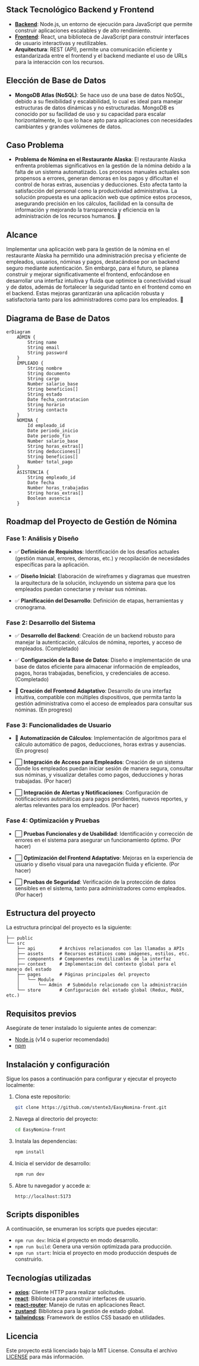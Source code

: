 ## Stack Tecnológico Backend y Frontend

- [**Backend**](https://github.com/stente3/EasyNomina-back): Node.js, un entorno de ejecución para JavaScript que permite construir aplicaciones escalables y de alto rendimiento.
- [**Frontend**](https://github.com/stente3/EasyNomina-front): React, una biblioteca de JavaScript para construir interfaces de usuario interactivas y reutilizables.
- **Arquitectura**: REST (API), permite una comunicación eficiente y estandarizada entre el frontend y el backend mediante el uso de URLs para la interacción con los recursos.

## Elección de Base de Datos

- **MongoDB Atlas (NoSQL)**: Se hace uso de una base de datos NoSQL, debido a su flexibilidad y escalabilidad, lo cual es ideal para manejar estructuras de datos dinámicas y no estructuradas. MongoDB es conocido por su facilidad de uso y su capacidad para escalar horizontalmente, lo que lo hace apto para aplicaciones con necesidades cambiantes y grandes volúmenes de datos.

## Caso Problema

- **Problema de Nómina en el Restaurante Alaska**: El restaurante Alaska enfrenta problemas significativos en la gestión de la nómina debido a la falta de un sistema automatizado. Los procesos manuales actuales son propensos a errores, generan demoras en los pagos y dificultan el control de horas extras, ausencias y deducciones. Esto afecta tanto la satisfacción del personal como la productividad administrativa. La solución propuesta es una aplicación web que optimice estos procesos, asegurando precisión en los cálculos, facilidad en la consulta de información y mejorando la transparencia y eficiencia en la administración de los recursos humanos. 🚨

## Alcance

Implementar una aplicación web para la gestión de la nómina en el restaurante Alaska ha permitido una administración precisa y eficiente de empleados, usuarios, nóminas y pagos, destacándose por un backend seguro mediante autenticación. Sin embargo, para el futuro, se planea construir y mejorar significativamente el frontend, enfocándose en desarrollar una interfaz intuitiva y fluida que optimice la conectividad visual y de datos, además de fortalecer la seguridad tanto en el frontend como en el backend. Estas mejoras garantizarán una aplicación robusta y satisfactoria tanto para los administradores como para los empleados. 🚀

## Diagrama de Base de Datos

```mermaid
erDiagram
    ADMIN {
        String name
        String email
        String password
    }
    EMPLEADO {
        String nombre
        String documento
        String cargo
        Number salario_base
        String beneficios[]
        String estado
        Date fecha_contratacion
        String horario
        String contacto
    }
    NOMINA {
        Id empleado_id
        Date periodo_inicio
        Date periodo_fin
        Number salario_base
        String horas_extras[]
        String deducciones[]
        String beneficios[]
        Number total_pago
    }
    ASISTENCIA {
        String empleado_id
        Date fecha
        Number horas_trabajadas
        String horas_extras[]
        Boolean ausencia
    }
```

## Roadmap del Proyecto de Gestión de Nómina

### **Fase 1: Análisis y Diseño**

- ✅ **Definición de Requisitos**: Identificación de los desafíos actuales (gestión manual, errores, demoras, etc.) y recopilación de necesidades específicas para la aplicación.

- ✅ **Diseño Inicial**: Elaboración de wireframes y diagramas que muestren la arquitectura de la solución, incluyendo un sistema para que los empleados puedan conectarse y revisar sus nóminas.

- ✅ **Planificación del Desarrollo**: Definición de etapas, herramientas y cronograma.

### **Fase 2: Desarrollo del Sistema**

- ✅ **Desarrollo del Backend**: Creación de un backend robusto para manejar la autenticación, cálculos de nómina, reportes, y acceso de empleados. (Completado)

- ✅ **Configuración de la Base de Datos**: Diseño e implementación de una base de datos eficiente para almacenar información de empleados, pagos, horas trabajadas, beneficios, y credenciales de acceso. (Completado)

- 🚧 **Creación del Frontend Adaptativo**: Desarrollo de una interfaz intuitiva, compatible con múltiples dispositivos, que permita tanto la gestión administrativa como el acceso de empleados para consultar sus nóminas. (En progreso)


### **Fase 3: Funcionalidades de Usuario**

- 🚧 **Automatización de Cálculos**: Implementación de algoritmos para el cálculo automático de pagos, deducciones, horas extras y ausencias. (En progreso)

- ⬜ **Integración de Acceso para Empleados**: Creación de un sistema donde los empleados puedan iniciar sesión de manera segura, consultar sus nóminas, y visualizar detalles como pagos, deducciones y horas trabajadas. (Por hacer)

- ⬜ **Integración de Alertas y Notificaciones**: Configuración de notificaciones automáticas para pagos pendientes, nuevos reportes, y alertas relevantes para los empleados. (Por hacer)

### **Fase 4: Optimización y Pruebas**

- ⬜ **Pruebas Funcionales y de Usabilidad**: Identificación y corrección de errores en el sistema para asegurar un funcionamiento óptimo. (Por hacer)
- ⬜ **Optimización del Frontend Adaptativo**: Mejoras en la experiencia de usuario y diseño visual para una navegación fluida y eficiente. (Por hacer)

- ⬜ **Pruebas de Seguridad**: Verificación de la protección de datos sensibles en el sistema, tanto para administradores como empleados. (Por hacer)

## Estructura del proyecto
La estructura principal del proyecto es la siguiente:

```
├── public
└── src
    ├── api         # Archivos relacionados con las llamadas a APIs
    ├── assets      # Recursos estáticos como imágenes, estilos, etc.
    ├── components  # Componentes reutilizables de la interfaz
    ├── context     # Implementación del contexto global para el manejo del estado
    ├── pages       # Páginas principales del proyecto
    │   └── Module
    │       └── Admin  # Submódulo relacionado con la administración
    └── store       # Configuración del estado global (Redux, MobX, etc.)
```

## Requisitos previos
Asegúrate de tener instalado lo siguiente antes de comenzar:

- [Node.js](https://nodejs.org/) (v14 o superior recomendado)
- [npm](https://www.npmjs.com/)

## Instalación y configuración
Sigue los pasos a continuación para configurar y ejecutar el proyecto localmente:

1. Clona este repositorio:
   ```bash
   git clone https://github.com/stente3/EasyNomina-front.git
   ```

2. Navega al directorio del proyecto:
   ```bash
   cd EasyNomina-front
   ```

3. Instala las dependencias:
   ```bash
   npm install
   ```

4. Inicia el servidor de desarrollo:
   ```bash
   npm run dev
   ```

5. Abre tu navegador y accede a:
   ```
   http://localhost:5173
   ```

## Scripts disponibles
A continuación, se enumeran los scripts que puedes ejecutar:

- `npm run dev`: Inicia el proyecto en modo desarrollo.
- `npm run build`: Genera una versión optimizada para producción.
- `npm run start`: Inicia el proyecto en modo producción después de construirlo.

## Tecnologías utilizadas
- [**axios**](https://axios-http.com/): Cliente HTTP para realizar solicitudes.
- [**react**](https://react.dev/): Biblioteca para construir interfaces de usuario.
- [**react-router**](https://reactrouter.com/): Manejo de rutas en aplicaciones React.
- [**zustand**](https://zustand-demo.pmnd.rs/): Biblioteca para la gestión de estado global.
- [**tailwindcss**](https://tailwindcss.com/): Framework de estilos CSS basado en utilidades.

## Licencia
Este proyecto está licenciado bajo la MIT License. Consulta el archivo [LICENSE](https://github.com/stente3/EasyNomina-front/blob/main/LICENSE) para más información.


